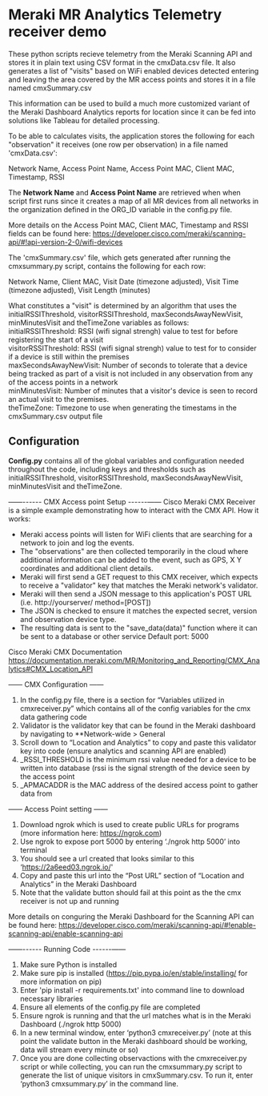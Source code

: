 # Meraki MR Analytics Telemetry receiver demo

These python scripts recieve telemetry from the Meraki Scanning API and stores it in plain text
using CSV format in the cmxData.csv file. It also generates a list of "visits" based on WiFi enabled devices detected
entering and leaving the area covered by the MR access points and stores it in a file named cmxSummary.csv

This information can be used to build a much more customized variant of the Meraki Dashboard Analytics reports for location
since it can be fed into solutions like Tableau for detailed processing.

To be able to calculates visits, the application stores the following for each "observation" it receives (one row per observation)
in a file named 'cmxData.csv':

Network Name, Access Point Name, Access Point MAC, Client MAC, Timestamp, RSSI

The **Network Name** and **Access Point Name** are retrieved when when script first runs since it creates a map of all MR devices from all networks
in the organization defined in the ORG_ID variable in the config.py file.

More details on the Access Point MAC, Client MAC, Timestamp and RSSI fields can be found here:
https://developer.cisco.com/meraki/scanning-api/#!api-version-2-0/wifi-devices

The 'cmxSummary.csv' file, which gets generated after running the cmxsummary.py script, contains the following for each row:

Network Name, Client MAC, Visit Date (timezone adjusted), Visit Time (timezone adjusted), Visit Length (minutes)

What constitutes a "visit" is determined by an algorithm that uses the initialRSSIThreshold, visitorRSSIThreshold, maxSecondsAwayNewVisit,
minMinutesVisit and theTimeZone variables as follows:
<br/>
initialRSSIThreshold: RSSI (wifi signal strengh) value to test for before registering the start of a visit<br/>
visitorRSSIThreshold: RSSI (wifi signal strengh) value to test for to consider if a device is still within the premises<br/>
maxSecondsAwayNewVisit: Number of seconds to tolerate that a device being tracked as part of a visit is not included in any observation from any of the access points in a network<br/>
minMinutesVisit: Number of minutes that a visitor's device is seen to record an actual visit to the premises.<br/>
theTimeZone: Timezone to use when generating the timestams in the cmxSummary.csv output file<br/>

## Configuration

**Config.py** contains all of the global variables and configuration needed throughout the code, including keys and thresholds such as initialRSSIThreshold, visitorRSSIThreshold, maxSecondsAwayNewVisit,
minMinutesVisit and theTimeZone.

——------ CMX Access point Setup ------——
Cisco Meraki CMX Receiver is a simple example demonstrating how to interact with the CMX API.
How it works:
- Meraki access points will listen for WiFi clients that are searching for a network to join and log the events.
- The "observations" are then collected temporarily in the cloud where additional information can be added to
the event, such as GPS, X Y coordinates and additional client details.
- Meraki will first send a GET request to this CMX receiver, which expects to receive a "validator" key that matches
the Meraki network's validator.
- Meraki will then send a JSON message to this application's POST URL (i.e. http://yourserver/ method=[POST])
- The JSON is checked to ensure it matches the expected secret, version and observation device type.
- The resulting data is sent to the "save_data(data)" function where it can be sent to a database or other service
Default port: 5000

Cisco Meraki CMX Documentation
https://documentation.meraki.com/MR/Monitoring_and_Reporting/CMX_Analytics#CMX_Location_API

—— CMX Configuration ——
1. In the config.py file, there is a section for “Variables utilized in cmxreceiver.py” which contains all of the config variables for the cmx data gathering code
2. Validator is the validator key that can be found in the Meraki dashboard by navigating to **Network-wide > General
3. Scroll down to “Location and Analytics” to copy and paste this validator key into code (ensure analytics and scanning API are enabled)
4. _RSSI_THRESHOLD is the minimum rssi value needed for a device to be written into database (rssi is the signal strength of the device seen by the access point
5. _APMACADDR is the MAC address of the desired access point to gather data from

—— Access Point setting ——
1. Download ngrok which is used to create public URLs for programs (more information here: https://ngrok.com)
2. Use ngrok to expose port 5000 by entering ‘./ngrok http 5000’ into terminal
3. You should see a url created that looks similar to this ‘https://2a6eed03.ngrok.io/'
4. Copy and paste this url into the “Post URL” section of “Location and Analytics” in the Meraki Dashboard
5. Note that the validate button should fail at this point as the the cmx receiver is not up and running

More details on conguring the Meraki Dashboard for the Scanning API can be found here:
https://developer.cisco.com/meraki/scanning-api/#!enable-scanning-api/enable-scanning-api



——------ Running Code ------—— 
1. Make sure Python is installed
2. Make sure pip is installed (https://pip.pypa.io/en/stable/installing/ for more information on pip)
3. Enter 'pip install -r requirements.txt' into command line to download necessary libraries
4. Ensure all elements of the config.py file are completed
5. Ensure ngrok is running and that the url matches what is in the Meraki Dashboard (./ngrok http 5000)
6. In a new terminal window, enter ‘python3 cmxreceiver.py’ (note at this point the validate button in the Meraki dashboard should be working, data will stream every minute or so)
7. Once you are done collecting observactions with the cmxreceiver.py script or while collecting, you can run the cmxsummary.py script to generate
the list of unique visitors in cmxSummary.csv. To run it, enter ‘python3 cmxsummary.py’ in the command line.